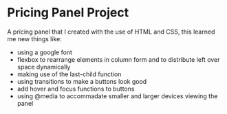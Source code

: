 # Pricing Panel Project

A pricing panel that I created with the use of HTML and CSS, this learned me new things like:
- using a google font
- flexbox to rearrange elements in column form and to distribute left over space dynamically
- making use of the last-child function 
- using transitions to make a buttons look good
- add hover and focus functions to buttons
- using @media to accommadate smaller and larger devices viewing the panel


